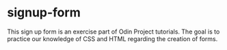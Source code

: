 # signup-form

This sign up form is an exercise part of Odin Project tutorials. The goal is to practice our knowledge of CSS and HTML regarding the creation of forms.